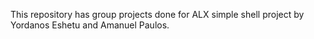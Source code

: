 This repository has group projects done for ALX simple shell project by Yordanos Eshetu and Amanuel Paulos.
